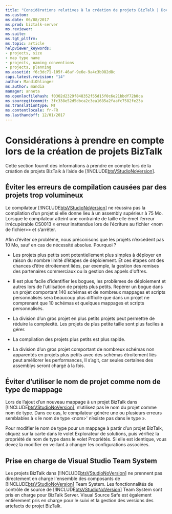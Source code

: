```yaml
---
title: "Considérations relatives à la création de projets BizTalk | Documents Microsoft"
ms.custom: 
ms.date: 06/08/2017
ms.prod: biztalk-server
ms.reviewer: 
ms.suite: 
ms.tgt_pltfrm: 
ms.topic: article
helpviewer_keywords:
- projects, size
- map type name
- projects, naming conventions
- projects, planning
ms.assetid: f6c3dc71-105f-46af-9e6e-9a4c3b982d8c
caps.latest.revision: "14"
author: MandiOhlinger
ms.author: mandia
manager: anneta
ms.openlocfilehash: f0302d2329f848352f55d15f0c6e21bbdf72b0ca
ms.sourcegitcommit: 3fc338e52d5dbca2c3ea1685a2faafc7582fe23a
ms.translationtype: MT
ms.contentlocale: fr-FR
ms.lasthandoff: 12/01/2017
---
```

# <a name="considerations-when-creating-biztalk-projects"></a>Considérations à prendre en compte lors de la création de projets BizTalk
Cette section fournit des informations à prendre en compte lors de la création de projets BizTalk à l’aide de [!INCLUDE[btsVStudioNoVersion](../includes/btsvstudionoversion-md.md)].  
  
## <a name="avoid-compilation-errors-caused-by-projects-that-are-too-large"></a>Éviter les erreurs de compilation causées par des projets trop volumineux  
 Le compilateur [!INCLUDE[btsVStudioNoVersion](../includes/btsvstudionoversion-md.md)] ne réussira pas la compilation d’un projet si elle donne lieu à un assembly supérieur à 75 Mo. Lorsque le compilateur atteint une contrainte de taille elle émet l’erreur irrécupérable CS0013 « erreur inattendue lors de l’écriture au fichier \<nom de fichier\>» et s’arrêter.  
  
 Afin d’éviter ce problème, nous préconisons que les projets n’excèdent pas 10 Mo, sauf en cas de nécessité absolue. Pourquoi ?  
  
-   Les projets plus petits sont potentiellement plus simples à déployer en raison du nombre limité d’étapes de déploiement. Et ces étapes ont des chances d’être étroitement liées, par exemple, la gestion des remises des partenaires commerciaux ou la gestion des appels d'offres.  
  
-   Il est plus facile d’identifier les bogues, les problèmes de déploiement et autres lors de l’utilisation de projets plus petits. Repérer un bogue dans un projet comportant 140 schémas et de nombreux mappages et scripts personnalisés sera beaucoup plus difficile que dans un projet ne comprenant que 10 schémas et quelques mappages et scripts personnalisés.  
  
-   La division d’un gros projet en plus petits projets peut permettre de réduire la complexité. Les projets de plus petite taille sont plus faciles à gérer.  
  
-   La compilation des projets plus petits est plus rapide.  
  
-   La division d’un gros projet comportant de nombreux schémas non apparentés en projets plus petits avec des schémas étroitement liés peut améliorer les performances, Il s’agit, car seules certaines des assemblys seront chargé à la fois.  
  
## <a name="avoid-using-the-project-name-as-the-map-type-name"></a>Éviter d’utiliser le nom de projet comme nom de type de mappage  
 Lors de l’ajout d’un nouveau mappage à un projet BizTalk dans [!INCLUDE[btsVStudioNoVersion](../includes/btsvstudionoversion-md.md)], n’utilisez pas le nom du projet comme nom de type. Dans ce cas, le compilateur génère une ou plusieurs erreurs semblables à « le nom de type \<nom\>' n’existe pas dans le type ».  
  
 Pour modifier le nom de type pour un mappage à partir d’un projet BizTalk, cliquez sur la carte dans le volet Explorateur de solutions, puis vérifiez la propriété de nom de type dans le volet Propriétés. Si elle est identique, vous devez la modifier en veillant à changer les configurations associées.  
  
## <a name="visual-studio-team-system-support"></a>Prise en charge de Visual Studio Team System  
 Les projets BizTalk dans [!INCLUDE[btsVStudioNoVersion](../includes/btsvstudionoversion-md.md)] ne prennent pas directement en charge l'ensemble des composants de [!INCLUDE[btsVStudioNoVersion](../includes/btsvstudionoversion-md.md)] Team System. Les fonctionnalités de contrôle de source de [!INCLUDE[btsVStudioNoVersion](../includes/btsvstudionoversion-md.md)] Team System sont pris en charge pour BizTalk Server. Visual Source Safe est également entièrement pris en charge pour le suivi et la gestion des versions des artefacts de projet BizTalk.